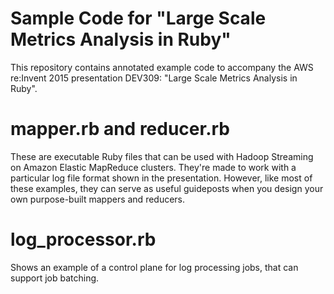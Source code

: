 # Sample Code for "Large Scale Metrics Analysis in Ruby"

This repository contains annotated example code to accompany the AWS re:Invent
2015 presentation DEV309: "Large Scale Metrics Analysis in Ruby".

# mapper.rb and reducer.rb

These are executable Ruby files that can be used with Hadoop Streaming on Amazon
Elastic MapReduce clusters. They're made to work with a particular log file
format shown in the presentation. However, like most of these examples, they can
serve as useful guideposts when you design your own purpose-built mappers and
reducers.

# log_processor.rb

Shows an example of a control plane for log processing jobs, that can support
job batching.
